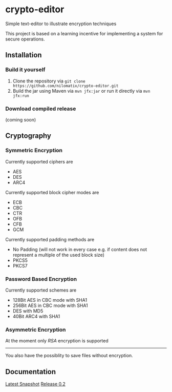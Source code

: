 # crypto-editor
Simple text-editor to illustrate encryption techniques

This project is based on a learning incentive for implementing a system for secure operations.

## Installation

### Build it yourself
1. Clone the repository via ```git clone https://github.com/nilomatix/crypto-editor.git```
2. Build the jar using Maven via ```mvn jfx:jar``` or run it directly via ```mvn jfx:run```

### Download compiled release
(coming soon)

## Cryptography

### Symmetric Encryption

Currently supported ciphers are
* AES
* DES
* ARC4

Currently supported block cipher modes are
* ECB
* CBC
* CTR
* OFB
* CFB
* GCM

Currently supported padding methods are
* No Padding (will not work in every case e.g. if content does not represent a multiple of the used block size)
* PKCS5
* PKCS7

### Password Based Encryption

Currently supported schemes are
* 128Bit AES in CBC mode with SHA1
* 256Bit AES in CBC mode with SHA1
* DES with MD5
* 40Bit ARC4 with SHA1

### Asymmetric Encryption

At the moment only *RSA* encryption is supported

---

You also have the possiblity to save files without encryption.
## Documentation
[Latest Snapshot](http://nilsmehlhorn.github.io/crypto-editor/doc/snapshot)
[Release 0.2](http://nilsmehlhorn.github.io/crypto-editor/doc/release/0.2)

